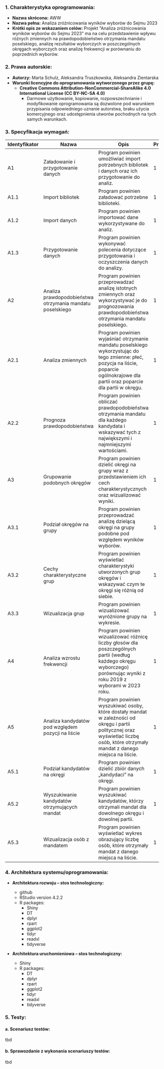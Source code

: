 ### 1. Charakterystyka oprogramowania:

- **Nazwa skrócona:** AWW
- **Nazwa pełna:** Analiza zróżnicowania wyników wyborów do Sejmu 2023
- **Krótki opis ze wskazaniem celów:**
   Projekt "Analiza zróżnicowania wyników wyborów do Sejmu 2023" ma na celu przedstawienie wpływu różnych zmiennych na prawdopodobieństwo otrzymania mandatu poselskiego, analizę rezultatów wyborczych w poszczególnych okręgach wyborczych oraz analizę frekwencji w porównaniu do poprzednich wyborów.

### 2. Prawa autorskie:

- **Autorzy:**
    Marta Schulz, Aleksandra Truszkowska, Aleksandra Zientarska
- **Warunki licencyjne do oprogramowania wytworzonego przez grupę:**
    - **Creative Commons Attribution-NonCommercial-ShareAlike 4.0 International License (CC BY-NC-SA 4.0)**
        - Darmowe użytkowanie, kopiowanie, rozpowszechnianie i modyfikowanie oprogramowania są dozwolone pod warunkiem przypisania odpowiedniego uznanie autorstwa, braku użycia komercyjnego oraz udostępnienia utworów pochodnych na tych samych warunkach.

### 3. Specyfikacja wymagań:

| Identyfikator | Nazwa | Opis | Priorytet | Kategoria |
| --- | --- | --- | --- | --- |
| A1 | Załadowanie i przygotowanie danych | Program powinien umożliwiać import potrzebnych bibliotek i danych oraz ich przygotowanie do analiz.  | 1 | Funkcjonalne |
| A1.1 | Import bibliotek | Program powinien załadować potrzebne biblioteki.  | 1 | Funkcjonalne |
| A1.2 | Import danych | Program powinien importować dane wykorzystywane do analiz. | 1 | Funkcjonalne |
| A1.3 | Przygotowanie danych | Program powinien wykonywać polecenia dotyczące przygotowania i oczyszczenia danych do analizy. | 1 | Funkcjonalne |
| A2 | Analiza prawdopodobieństwa otrzymania mandatu poselskiego | Program powinien przeprowadzać analizę istotnych zmiennych oraz wykorzystywać je do prognozowania prawdopodobieństwa otrzymania mandatu poselskiego. | 1 | Funkcjonalne |
| A2.1 | Analiza zmiennych | Program  powinien wyjaśniać otrzymanie mandatu poselskiego wykorzystując do tego zmienne: płeć, pozycja na liście, poparcie ogólnokrajowe dla partii oraz poparcie dla partii w okręgu. | 1 | Funkcjonalne |
| A2.2 | Prognoza prawdopodobieństwa | Program powinien obliczać prawdopodobieństwa otrzymania mandatu dla każdego kandydata i wskazywać tych z największymi i najmniejszymi wartościami. | 1 | Funkcjonalne |
| A3 | Grupowanie podobnych okręgów | Program powinien dzielić okręgi na grupy wraz z przedstawieniem ich cech charakterystycznych oraz wizualizować wyniki.  | 1 | Funkcjonalne |
| A3.1 | Podział okręgów na grupy | Program powinien przeprowadzać analizę dzielącą okręgi na grupy podobne pod względem wyników wyborów. | 1 | Funkcjonalne |
| A3.2 | Cechy charakterystyczne grup | Program powinien wyświetlać charakterystyki utworzonych grup okręgów i wskazywać czym te okręgi się różnią od siebie. | 1 | Funkcjonalne |
| A3.3 | Wizualizacja grup | Program powinien wizualizować wyróżnione grupy na wykresie. | 1 | Funkcjonalne |
| A4 | Analiza wzrostu frekwencji | Program powinien wizualizować różnicę liczby głosów dla poszczególnych partii (według każdego okręgu wyborczego) porównując wyniki z roku 2019 z wyborami w 2023 roku.  | 1 | Funkcjonalne |
| A5 | Analiza kandydatów pod względem pozycji na liście  | Program powinien wyszukiwać osoby, które dostały mandat w zależności od okręgu i partii politycznej oraz wyświetlać liczbę osób, które otrzymały mandat z danego miejsca na liście.  | 1 | Funkcjonalne |
| A5.1 | Podział kandydatów na okręgi  | Program powinien dzielić zbiór danych „kandydaci” na okręgi.  | 1 | Funkcjonalne |
| A5.2 | Wyszukiwanie kandydatów otrzymujących mandat | Program powinien wyszukiwać kandydatów, którzy otrzymali mandat dla dowolnego okręgu i dowolnej partii.  | 1 | Funkcjonalne |
| A5.3 | Wizualizacja osób z mandatem  | Program powinien wyświetlać wykres obrazujący liczbę osób, które otrzymały mandat z danego miejsca na liście.  | 1 | Funkcjonalne |

### 4. Architektura systemu/oprogramowania:

- **Architektura rozwoju – stos technologiczny:**
    - github
    - RStudio version 4.2.2
    - R packages: 
        - Shiny
        - DT
        - dplyr
        - rpart
        - ggplot2
        - tidyr
        - readxl 
        - tidyverse
    
- **Architektura uruchomieniowa – stos technologiczny:**
    - Shiny
    - R packages: 
        - DT
        - dplyr
        - rpart
        - ggplot2
        - tidyr
        - readxl 
        - tidyverse
    

### 5. Testy:

#### a. Scenariusz testów:

tbd

#### b. Sprawozdanie z wykonania scenariuszy testów:

tbd

